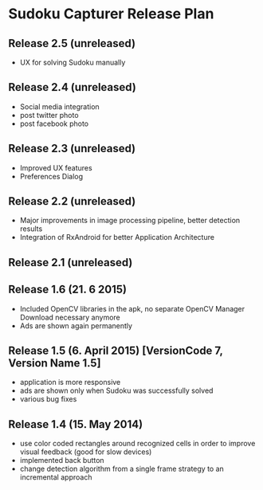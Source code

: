 # Sudoku Capturer Release Plan

## Release 2.5 (unreleased)

- UX for solving Sudoku manually

## Release 2.4 (unreleased)

- Social media integration
- post twitter photo
- post facebook photo

## Release 2.3 (unreleased)

- Improved UX features
- Preferences Dialog

## Release 2.2 (unreleased)

- Major improvements in image processing pipeline, better detection results
- Integration of RxAndroid for better Application Architecture

## Release 2.1 (unreleased)

## Release 1.6 (21. 6 2015)

- Included OpenCV libraries in the apk, no separate OpenCV Manager Download necessary anymore
- Ads are shown again permanently

## Release 1.5 (6. April 2015) [VersionCode 7, Version Name 1.5]

- application is more responsive
- ads are shown only when Sudoku was successfully solved
- various bug fixes

## Release 1.4 (15. May 2014)

- use color coded rectangles around recognized cells in order to improve visual feedback (good for slow devices)
- implemented back button
- change detection algorithm from a single frame strategy to an incremental approach